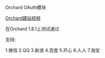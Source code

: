 Orchard OAuth模块

[Orchard建站视频](http://www.chuanke.com/3027295-124882.html)    

在Orchard 1.8.1上测试通过

支持:

1.微信
2.QQ
3.新浪
4.百度
5.开心
6.人人
7.淘宝
